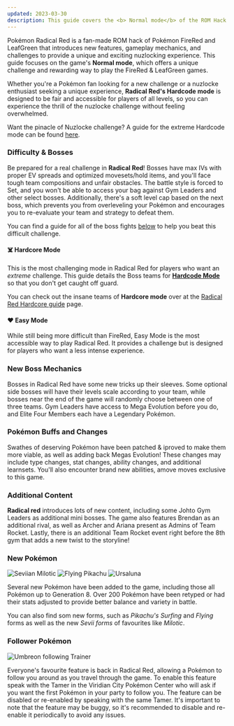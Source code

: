```yaml
---
updated: 2023-03-30
description: This guide covers the <b> Normal mode</b> of the ROM Hack <b>Radical Red</b> Nuzlockes. It details some of the game's unique features, lists available Pokémon, the number of encounters, and detailed overviews of all Boss battles.
---
```



Pokémon Radical Red is a fan-made ROM hack of Pokémon FireRed and LeafGreen that introduces new features, gameplay mechanics, and challenges to provide a unique and exciting nuzlocking experience. This guide focuses on the game's **Normal mode**, which offers a unique challenge and rewarding way to play the FireRed & LeafGreen games.

Whether you're a Pokémon fan looking for a new challenge or a nuzlocke enthusiast seeking a unique experience, **Radical Red's Hardcode mode** is designed to be fair and accessible for players of all levels, so you can experience the thrill of the nuzlocke challenge without feeling overwhelmed. 

Want the pinacle of Nuzlocke challenge? A guide for the extreme Hardcode mode can be found [here](https://nuzlocke.app/guides/radical-red-hardcore).

### Difficulty & Bosses

Be prepared for a real challenge in **Radical Red**! Bosses have max IVs with proper EV spreads and optimized movesets/hold items, and you'll face tough team compositions and unfair obstacles. The battle style is forced to Set, and you won't be able to access your bag against Gym Leaders and other select bosses. Additionally, there's a soft level cap based on the next boss, which prevents you from overleveling your Pokémon and encourages you to re-evaluate your team and strategy to defeat them.

You can find a guide for all of the boss fights
[below](https://nuzlocke.app/guides/radical-red#gym-leader) to help you beat this difficult challenge.

#### **☠️ Hardcore Mode**

This is the most challenging mode in Radical Red for players who want an _extreme_ challenge. This guide details the Boss teams for [**Hardcode Mode**]() so that you don't get caught off guard.

You can check out the insane teams of **Hardcore mode** over at the [Radical Red Hardcore guide](https://nuzlocke.app/guides/radical-red-hardcore) page.

#### **❤️ Easy Mode**

While still being more difficult than FireRed, Easy Mode is the most accessible way to play Radical Red. It provides a challenge but is designed for players who want a less intense experience.

### New Boss Mechanics

Bosses in Radical Red have some new tricks up their sleeves. Some optional side bosses will have their levels scale according to your team, while bosses near the end of the game will randomly choose between one of three teams. Gym Leaders have access to Mega Evolution before you do, and Elite Four Members each have a Legendary Pokémon.

### Pokémon Buffs and Changes

Swathes of deserving Pokémon have been patched & iproved to make them more viable, as well as adding back Megas Evolution! These changes may include type changes, stat changes, ability changes, and additional learnsets. You'll also encounter brand new abilities, amove moves exclusive to this game.

### Additional Content

**Radical red** introduces lots of new content, including some Johto Gym Leaders as additional mini bosses. The game also features Brendan as an additional rival, as well as Archer and Ariana present as Admins of Team Rocket. Lastly, there is an additional Team Rocket event right before the 8th gym that adds a new twist to the storyline!

### New Pokémon

![Seviian Milotic](https://img.nuzlocke.app/sprites/radred/milotic-sevii.png "Seviian Milotic")
![Flying Pikachu](https://img.nuzlocke.app/sprites/radred/pikachu-flying.png "Flying Pikachu")
![Ursaluna](https://img.nuzlocke.app/sprites/base/901.png "Ursaluna")

Several new Pokémon have been added to the game, including those all Pokémon up to Generation 8. Over
200 Pokémon have been retyped or had their stats adjusted to provide better balance and variety in battle.

You can also find som new forms, such as _Pikachu's Surfing_ and _Flying_ forms as well as the new _Sevii forms_ of favourites like _Milotic_.

### Follower Pokémon

![Umbreon following Trainer](https://img.nuzlocke.app/content/follower.png "Follower Pokémon")

Everyone's favourite feature is back in Radical Red,  allowing a Pokémon to follow you around as you travel through the game. To enable this feature speak with the Tamer in the Viridian City Pokémon Center who will ask if you want the first Pokémon in your party to follow you. The feature can be disabled or re-enabled by speaking with the same Tamer. It's important to note that the feature may be buggy, so it's recommended to disable and re-enable it periodically to avoid any issues.
